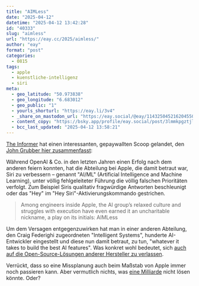 ```yaml
---
title: "AIMLess"
date: "2025-04-12"
datetime: "2025-04-12 13:42:28"
id: "40333"
slug: "aimless"
url: "https://eay.cc/2025/aimless/"
author: "eay"
format: "post"
categories:
  - 0815
tags:
  - apple
  - kuenstliche-intelligenz
  - siri
meta:
  - geo_latitude: "50.973838"
  - geo_longitude: "6.683012"
  - geo_public: "1"
  - yourls_shorturl: "https://eay.li/3v4"
  - _share_on_mastodon_url: "https://eay.social/@eay/114325045216204550"
  - content_copy: "https://bsky.app/profile/eay.social/post/3lmmkpgztjl2w"
  - bcc_last_updated: "2025-04-12 13:58:21"
---
```


[The Informer](https://www.theinformation.com/articles/apple-fumbled-siris-ai-makeover) hat einen interessanten, gepaywall­ten Scoop gelandet, den [John Grubber hier zusammenfasst](https://daringfireball.net/linked/2025/04/10/wayne-ma-the-information-apple-siri-fumble):

Während OpenAI & Co. in den letzten Jahren einen Erfolg nach dem anderen feiern konnten, hat die Abteilung bei Apple, die damit betraut war, Siri zu verbessern – genannt "AI/ML" (Artificial Intelli­gence and Machine Learning), unter völlig fehlgeleiteter Führung die völlig falschen Priori­täten verfolgt. Zum Beispiel Siris qualitativ fragwürdige Antworten beschleunigt oder das "Hey" im "Hey Siri"-Aktivierungs­kommando gestrichen.

> Among engineers inside Apple, the AI group’s relaxed culture and struggles with execution have even earned it an uncharitable nickname, a play on its initials: AIMLess

Um dem Versagen entgegenzuwirken hat man in einer anderen Abteilung, den Craig Federighi zugeordneten "Intelligent Systems", hunderte AI-Entwickler eingestellt und diese nun damit betraut, zu tun, "whatever it takes to build the best AI features". Was konkret wohl bedeutet, sich [auch auf die Open-Source-Lösungen anderer Hersteller zu verlassen](https://www.macstories.net/linked/how-could-apple-use-open-source-ai-models/).

Verrückt, dass so eine Missplanung auch beim Maßstab von Apple immer noch passieren kann. Aber vermutlich nichts, was [eine Milliarde](https://9to5mac.com/2025/03/25/apple-is-about-to-spend-1-billion-on-nvidia-servers-for-ai-analyst/) nicht lösen könnte. Oder?

